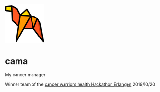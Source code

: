 ![](assets/camel.png)

# cama
My cancer manager

Winner team of the [cancer warriors 
health Hackathon Erlangen](https://www.healthhackers.de/cancermanagementhackathon/) 
2019/10/20
